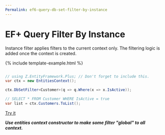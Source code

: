 ```yaml
---
Permalink: ef6-query-db-set-filter-by-instance
---
```


# EF+ Query Filter By Instance

Instance filter applies filters to the current context only. The filtering logic is added once the context is created.

{% include template-example.html %} 
```csharp

// using Z.EntityFramework.Plus; // Don't forget to include this.
var ctx = new EntitiesContext();

ctx.DbSetFilter<Customer>(q => q.Where(x => x.IsActive));

// SELECT * FROM Customer WHERE IsActive = true
var list = ctx.Customers.ToList();

```
[Try it](https://dotnetfiddle.net/3Xz39f)

***Use entities context constructor to make some filter "global" to all context.***
